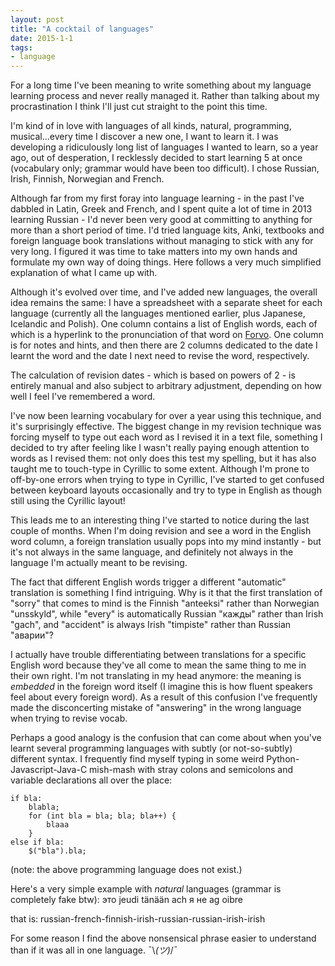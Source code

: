 ```yaml
---
layout: post
title: "A cocktail of languages"
date: 2015-1-1
tags:
- language
---
```

For a long time I've been meaning to write something about my language learning process and never really managed it. Rather than talking about my procrastination I think I'll just cut straight to the point this time.

I'm kind of in love with languages of all kinds, natural, programming, musical...every time I discover a new one, I want to learn it. I was developing a ridiculously long list of languages I wanted to learn, so a year ago, out of desperation, I recklessly decided to start learning 5 at once (vocabulary only; grammar would have been too difficult). I chose Russian, Irish, Finnish, Norwegian and French.

Although far from my first foray into language learning - in the past I've dabbled in Latin, Greek and French, and I spent quite a lot of time in 2013 learning Russian - I'd never been very good at committing to anything for more than a short period of time. I'd tried language kits, Anki, textbooks and foreign language book translations without managing to stick with any for very long. I figured it was time to take matters into my own hands and formulate my own way of doing things. Here follows a very much simplified explanation of what I came up with.

Although it's evolved over time, and I've added new languages, the overall idea remains the same: I have a spreadsheet with a separate sheet for each language (currently all the languages mentioned earlier, plus Japanese, Icelandic and Polish). One column contains a list of English words, each of which is a hyperlink to the pronunciation of that word on [Forvo](forvo.com). One column is for notes and hints, and then there are 2 columns dedicated to the date I learnt the word and the date I next need to revise the word, respectively.

The calculation of revision dates - which is based on powers of 2 - is entirely manual and also subject to arbitrary adjustment, depending on how well I feel I've remembered a word.

I've now been learning vocabulary for over a year using this technique, and it's surprisingly effective. The biggest change in my revision technique was forcing myself to type out each word as I revised it in a text file, something I decided to try after feeling like I wasn't really paying enough attention to words as I revised them: not only does this test my spelling, but it has also taught me to touch-type in Cyrillic to some extent. Although I'm prone to off-by-one errors when trying to type in Cyrillic, I've started to get confused between keyboard layouts occasionally and try to type in English as though still using the Cyrillic layout!

This leads me to an interesting thing I've started to notice during the last couple of months. When I'm doing revision and see a word in the English word column, a foreign translation usually pops into my mind instantly - but it's not always in the same language, and definitely not always in the language I'm actually meant to be revising.

The fact that different English words trigger a different "automatic" translation is something I find intriguing. Why is it that the first translation of "sorry" that comes to mind is the Finnish "anteeksi" rather than Norwegian "unsskyld", while "every" is automatically Russian "кажды" rather than Irish "gach", and "accident" is always Irish "timpiste" rather than Russian "аварии"? 

I actually have trouble differentiating between translations for a specific English word because they've all come to mean the same thing to me in their own right. I'm not translating in my head anymore: the meaning is _embedded_ in the foreign word itself (I imagine this is how fluent speakers feel about every foreign word).
As a result of this confusion I've frequently made the disconcerting mistake of "answering" in the wrong language when trying to revise vocab.

Perhaps a good analogy is the confusion that can come about when you've learnt several programming languages with subtly (or not-so-subtly) different syntax. I frequently find myself typing in some weird Python-Javascript-Java-C mish-mash with stray colons and semicolons and variable declarations all over the place:

	if bla:
		blabla;
		for (int bla = bla; bla; bla++) {
			blaaa
		}
	else if bla:
		$("bla").bla;

(note: the above programming language does not exist.)

Here's a very simple example with *natural* languages (grammar is completely fake btw):
это jeudi tänään ach я не ag oibre

that is:
russian-french-finnish-irish-russian-russian-irish-irish

For some reason I find the above nonsensical phrase easier to understand than if it was all in one language. ¯\\_(ツ)_/¯


